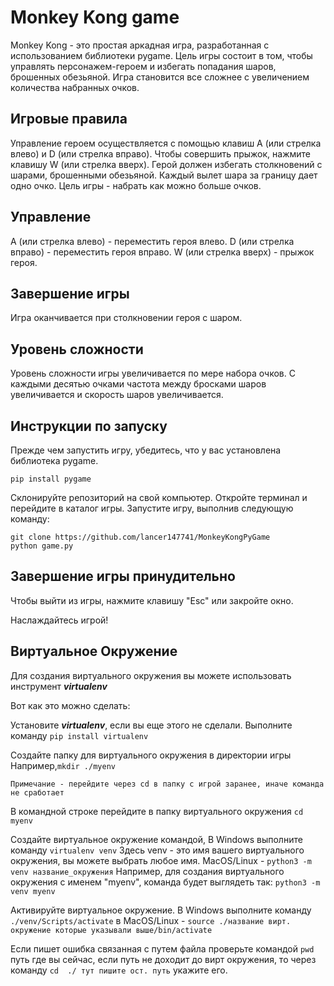 # Monkey Kong game
Monkey Kong - это простая аркадная игра, разработанная с использованием библиотеки pygame. Цель игры состоит в том, чтобы управлять персонажем-героем и избегать попадания шаров, брошенных обезьяной. Игра становится все сложнее с увеличением количества набранных очков.

## Игровые правила
Управление героем осуществляется с помощью клавиш A (или стрелка влево) и D (или стрелка вправо).
Чтобы совершить прыжок, нажмите клавишу W (или стрелка вверх).
Герой должен избегать столкновений с шарами, брошенными обезьяной.
Каждый вылет шара за границу дает одно очко.
Цель игры - набрать как можно больше очков.
## Управление
A (или стрелка влево) - переместить героя влево.
D (или стрелка вправо) - переместить героя вправо.
W (или стрелка вверх) - прыжок героя.
## Завершение игры
Игра оканчивается при столкновении героя с шаром.
## Уровень сложности
Уровень сложности игры увеличивается по мере набора очков. С каждыми десятью очками частота между бросками шаров увеличивается и скорость шаров увеличивается.

## Инструкции по запуску
Прежде чем запустить игру, убедитесь, что у вас установлена библиотека pygame.
```
pip install pygame
```

Склонируйте репозиторий на свой компьютер.
Откройте терминал и перейдите в каталог игры.
Запустите игру, выполнив следующую команду:
```
git clone https://github.com/lancer147741/MonkeyKongPyGame
python game.py
```
## Завершение игры принудительно
Чтобы выйти из игры, нажмите клавишу "Esc" или закройте окно.

Наслаждайтесь игрой!
## Виртуальное Окружение
Для создания виртуального окружения вы можете использовать инструмент ***virtualenv***

Вот как это можно сделать:

Установите ***virtualenv***, если вы еще этого не сделали. Выполните команду ```pip install virtualenv```

Создайте папку для виртуального окружения в директории игры Например,```mkdir ./myenv``` 

`Примечание - перейдите через cd в папку с игрой заранее, иначе команда не сработает`

В командной строке перейдите в папку виртуального окружения ```cd myenv```

Создайте виртуальное окружение командой, В Windows выполните команду  ```virtualenv venv``` Здесь venv - это имя вашего виртуального окружения, вы можете выбрать любое имя.
MacOS/Linux - ``` python3 -m venv название_окружения ``` Например, для создания виртуального окружения с именем "myenv", команда будет выглядеть так: ```python3 -m venv myenv```

Активируйте виртуальное окружение. В Windows выполните команду ```./venv/Scripts/activate``` в MacOS/Linux - ```source ./название вирт. окружение которые указывали выше/bin/activate```

Если пишет ошибка связанная с путем файла проверьте командой ```pwd ``` путь где вы сейчас, если путь не доходит до вирт окружения, то через команду ```cd  ./ тут пишите ост. путь``` укажите его.

